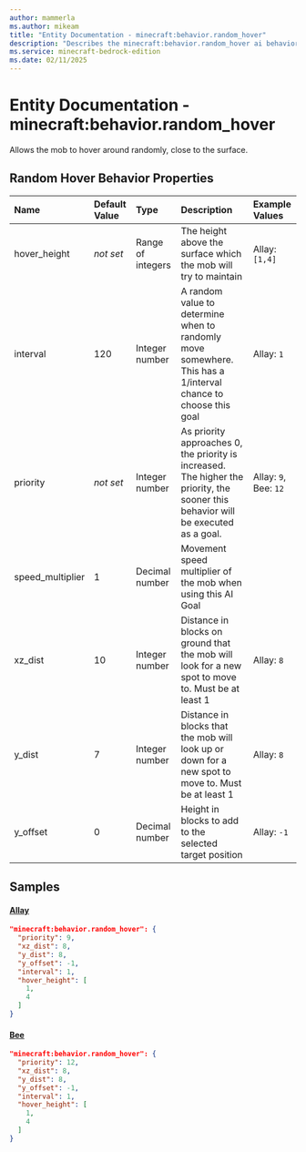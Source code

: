 ```yaml
---
author: mammerla
ms.author: mikeam
title: "Entity Documentation - minecraft:behavior.random_hover"
description: "Describes the minecraft:behavior.random_hover ai behavior component"
ms.service: minecraft-bedrock-edition
ms.date: 02/11/2025 
---
```


# Entity Documentation - minecraft:behavior.random_hover

Allows the mob to hover around randomly, close to the surface.


## Random Hover Behavior Properties

|Name       |Default Value |Type |Description |Example Values |
|:----------|:-------------|:----|:-----------|:------------- |
| hover_height | *not set* | Range of integers | The height above the surface which the mob will try to maintain | Allay: `[1,4]` | 
| interval | 120 | Integer number | A random value to determine when to randomly move somewhere. This has a 1/interval chance to choose this goal | Allay: `1` | 
| priority | *not set* | Integer number | As priority approaches 0, the priority is increased. The higher the priority, the sooner this behavior will be executed as a goal. | Allay: `9`, Bee: `12` | 
| speed_multiplier | 1 | Decimal number | Movement speed multiplier of the mob when using this AI Goal |  | 
| xz_dist | 10 | Integer number | Distance in blocks on ground that the mob will look for a new spot to move to. Must be at least 1 | Allay: `8` | 
| y_dist | 7 | Integer number | Distance in blocks that the mob will look up or down for a new spot to move to. Must be at least 1 | Allay: `8` | 
| y_offset | 0 | Decimal number | Height in blocks to add to the selected target position | Allay: `-1` | 

## Samples

#### [Allay](https://github.com/Mojang/bedrock-samples/tree/preview/behavior_pack/entities/allay.json)


```json
"minecraft:behavior.random_hover": {
  "priority": 9,
  "xz_dist": 8,
  "y_dist": 8,
  "y_offset": -1,
  "interval": 1,
  "hover_height": [
    1,
    4
  ]
}
```

#### [Bee](https://github.com/Mojang/bedrock-samples/tree/preview/behavior_pack/entities/bee.json)


```json
"minecraft:behavior.random_hover": {
  "priority": 12,
  "xz_dist": 8,
  "y_dist": 8,
  "y_offset": -1,
  "interval": 1,
  "hover_height": [
    1,
    4
  ]
}
```
